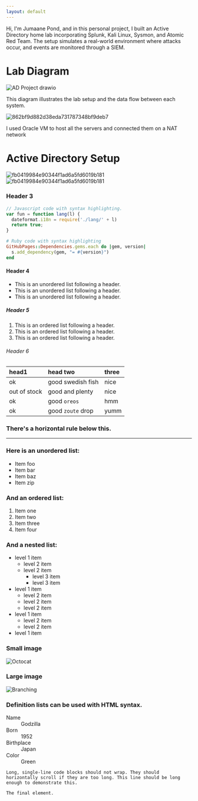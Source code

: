```yaml
---
layout: default
---
```


Hi, I'm Jumaane Pond, and in this personal project, I built an Active Directory home lab incorporating Splunk, Kali Linux, Sysmon, and Atomic Red Team. The setup simulates a real-world environment where attacks occur, and events are monitored through a SIEM.







# Lab Diagram
![AD Project drawio](https://github.com/user-attachments/assets/7f01f634-2d8e-44f5-a0c4-7692bd9f230f)

This diagram illustrates the lab setup and the data flow between each system. 

![862bf9d882d38eda731787348bf9deb7](https://github.com/user-attachments/assets/626561bd-6e50-4059-9897-921c8c2a1360)

I used Oracle VM to host all the servers and connected them on a NAT network

# Active Directory Setup
![fb0419984e90344f1ad6a5fd6019b181](https://github.com/user-attachments/assets/25d5e680-4fe7-4300-9583-97110a126a1e)
![fb0419984e90344f1ad6a5fd6019b181](https://github.com/user-attachments/assets/effba3b6-748e-419d-8a6d-fd236851408b)






### Header 3

```js
// Javascript code with syntax highlighting.
var fun = function lang(l) {
  dateformat.i18n = require('./lang/' + l)
  return true;
}
```

```ruby
# Ruby code with syntax highlighting
GitHubPages::Dependencies.gems.each do |gem, version|
  s.add_dependency(gem, "= #{version}")
end
```

#### Header 4

*   This is an unordered list following a header.
*   This is an unordered list following a header.
*   This is an unordered list following a header.

##### Header 5

1.  This is an ordered list following a header.
2.  This is an ordered list following a header.
3.  This is an ordered list following a header.

###### Header 6

| head1        | head two          | three |
|:-------------|:------------------|:------|
| ok           | good swedish fish | nice  |
| out of stock | good and plenty   | nice  |
| ok           | good `oreos`      | hmm   |
| ok           | good `zoute` drop | yumm  |

### There's a horizontal rule below this.

* * *

### Here is an unordered list:

*   Item foo
*   Item bar
*   Item baz
*   Item zip

### And an ordered list:

1.  Item one
1.  Item two
1.  Item three
1.  Item four

### And a nested list:

- level 1 item
  - level 2 item
  - level 2 item
    - level 3 item
    - level 3 item
- level 1 item
  - level 2 item
  - level 2 item
  - level 2 item
- level 1 item
  - level 2 item
  - level 2 item
- level 1 item

### Small image

![Octocat](https://github.githubassets.com/images/icons/emoji/octocat.png)

### Large image

![Branching](https://guides.github.com/activities/hello-world/branching.png)


### Definition lists can be used with HTML syntax.

<dl>
<dt>Name</dt>
<dd>Godzilla</dd>
<dt>Born</dt>
<dd>1952</dd>
<dt>Birthplace</dt>
<dd>Japan</dd>
<dt>Color</dt>
<dd>Green</dd>
</dl>

```
Long, single-line code blocks should not wrap. They should horizontally scroll if they are too long. This line should be long enough to demonstrate this.
```

```
The final element.
```
